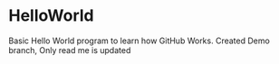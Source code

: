 # HelloWorld
Basic Hello World program to learn how GitHub Works.
Created Demo branch, Only read me is updated
